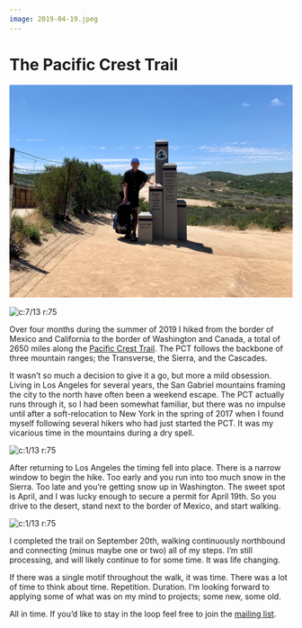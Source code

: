 ```yaml
---
image: 2019-04-19.jpeg
---
```


# The Pacific Crest Trail

![c:1/7 r:75](2019-04-19.jpeg)

![c:7/13 r:75](2019-09-20.jpeg)

Over four months during the summer of 2019 I hiked from the border of Mexico and California to the border of Washington and Canada, a total of 2650 miles along the [Pacific Crest Trail](https://en.wikipedia.org/wiki/Pacific_Crest_Trail). The PCT follows the backbone of three mountain ranges; the Transverse, the Sierra, and the Cascades.

<!-- more -->

It wasn’t so much a decision to give it a go, but more a mild obsession. Living in Los Angeles for several years, the San Gabriel mountains framing the city to the north have often been a weekend escape. The PCT actually runs through it, so I had been somewhat familiar, but there was no impulse until after a soft-relocation to New York in the spring of 2017 when I found myself following several hikers who had just started the PCT. It was my vicarious time in the mountains during a dry spell.

![c:1/13 r:75](overview.jpg)

After returning to Los Angeles the timing fell into place. There is a narrow window to begin the hike. Too early and you run into too much snow in the Sierra. Too late and you’re getting snow up in Washington. The sweet spot is April, and I was lucky enough to secure a permit for April 19th. So you drive to the desert, stand next to the border of Mexico, and start walking.

![c:1/13 r:75](sierra.jpeg)

I completed the trail on September 20th, walking continuously northbound and connecting (minus maybe one or two) all of my steps. I’m still processing, and will likely continue to for some time. It was life changing.

If there was a single motif throughout the walk, it was time. There was a lot of time to think about time. Repetition. Duration. I’m looking forward to applying some of what was on my mind to projects; some new, some old. 

All in time. If you’d like to stay in the loop feel free to join the [mailing list](/mailinglist).